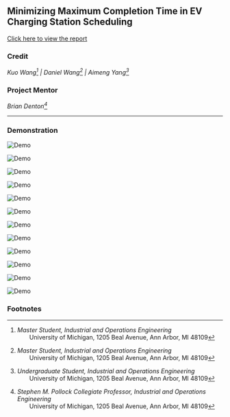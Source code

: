 ## Minimizing Maximum Completion Time in EV Charging Station Scheduling   

[Click here to view the report](https://github.com/danwyk/EV-Charging-Scheduling/blob/main/EV_Charging_Scheduling.pdf)

### Credit  
*Kuo Wang[^2] | Daniel Wang[^2] | Aimeng Yang[^3]*   

### Project Mentor  
*Brian Denton[^1]*   

---

### Demonstration
![Demo](https://github.com/danwyk/EV-Charging-Scheduling/blob/main/Presentation/Page01.png)

![Demo](https://github.com/danwyk/EV-Charging-Scheduling/blob/main/Presentation/Page02.png)

![Demo](https://github.com/danwyk/EV-Charging-Scheduling/blob/main/Presentation/Page03.png)

![Demo](https://github.com/danwyk/EV-Charging-Scheduling/blob/main/Presentation/Page04.png)

![Demo](https://github.com/danwyk/EV-Charging-Scheduling/blob/main/Presentation/Page05.png)

![Demo](https://github.com/danwyk/EV-Charging-Scheduling/blob/main/Presentation/Page06.png)

![Demo](https://github.com/danwyk/EV-Charging-Scheduling/blob/main/Presentation/Page07.png)

![Demo](https://github.com/danwyk/EV-Charging-Scheduling/blob/main/Presentation/Page08.png)

![Demo](https://github.com/danwyk/EV-Charging-Scheduling/blob/main/Presentation/Page09.png)

![Demo](https://github.com/danwyk/EV-Charging-Scheduling/blob/main/Presentation/Page10.png)

![Demo](https://github.com/danwyk/EV-Charging-Scheduling/blob/main/Presentation/Page11.png)

![Demo](https://github.com/danwyk/EV-Charging-Scheduling/blob/main/Presentation/Page12.png)

<!-- ![Demo](https://github.com/danwyk/EV-Charging-Scheduling/blob/main/Presentation/Page13.png) -->


### Footnotes   

[^1]: *Stephen M. Pollock Collegiate Professor, Industrial and Operations Engineering*   
&emsp;&emsp;University of Michigan, 1205 Beal Avenue, Ann Arbor, MI 48109   

[^2]: *Master Student, Industrial and Operations Engineering*   
&emsp;&emsp;University of Michigan, 1205 Beal Avenue, Ann Arbor, MI 48109   

[^3]: *Undergraduate Student, Industrial and Operations Engineering*   
&emsp;&emsp;University of Michigan, 1205 Beal Avenue, Ann Arbor, MI 48109   